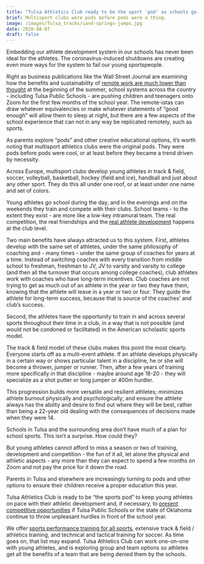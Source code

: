 ```yaml
---
title: "Tulsa Athletics Club ready to be the sport 'pod' as schools go AWOL"
brief: Multisport clubs were pods before pods were a thing.
image: /images/Tulsa_tracks/sand-springs-jumps.jpg
date: 2020-08-07
draft: false
---
```

Embedding our athlete development system in our schools has never been ideal for the athletes. The coronavirus-induced shutdowns are creating even more ways for the system to fail our young sportspeople.

Right as business publications like the Wall Street Journal are examining how the benefits and sustainability of [remote work are much lower than thought](https://www.wsj.com/articles/companies-start-to-think-remote-work-isnt-so-great-after-all-11595603397) at the beginning of the summer, school systems across the country - including Tulsa Public Schools - are pushing children and teenagers onto Zoom for the first few months of the school year. The remote-istas can draw whatever equivalencies or make whatever statements of “good enough” will allow them to sleep at night, but there are a few aspects of the school experience that can not in any way be replicated remotely, such as sports.

As parents explore “pods” and other creative educational options, it’s worth noting that multisport athletics clubs were the original pods. They were pods before pods were cool, or at least before they became a trend driven by necessity.

Across Europe, multisport clubs develop young athletes in track & field, soccer, volleyball, basketball, hockey (field and ice), handball and just about any other sport. They do this all under one roof, or at least under one name and set of colors.

Young athletes go school during the day, and in the evenings and on the weekends they train and compete with their clubs. School teams - to the extent they exist - are more like a low-key intramural team. The real competition, the real friendships and the [real athlete development](https://www.hmmrmedia.com/tag/long-term-athlete-development/) happens at the club level.

Two main benefits have always attracted us to this system. First, athletes develop with the same set of athletes, under the same philosophy of coaching and - many times - under the same group of coaches for years at a time. Instead of switching coaches with every transition from middle school to freshman, freshman to JV, JV to varsity and varsity to college (and then all the turnover that occurs among college coaches), club athletes work with coaches who have long-term incentives. Club coaches are not trying to get as much out of an athlete in the year or two they have them, knowing that the athlete will leave in a year or two or four. They guide the athlete for long-term success, because that is source of the coaches’ and club’s success.

Second, the athletes have the opportunity to train in and across several sports throughout their time in a club, in a way that is not possible (and would not be condoned or facilitated) in the American scholastic sports model. 

The track & field model of these clubs makes this point the most clearly. Everyone starts off as a multi-event athlete. If an athlete develops physically in a certain way or shows particular talent in a discipline, he or she will become a thrower, jumper or runner. Then, after a few years of training more specifically in that discipline - maybe around age 18-20 - they will specialize as a shot putter or long jumper or 400m hurdler. 

This progression builds more versatile and resilient athletes; minimizes athlete burnout physically and psychologically; and ensure the athlete always has the ability and desire to find out where they will be best, rather than being a 22-year old dealing with the consequences of decisions made when they were 14. 

Schools in Tulsa and the surrounding area don’t have much of a plan for school sports. This isn’t a surprise. How could they? 

But young athletes cannot afford to miss a season or two of training, development and competition - the fun of it all, let alone the physical and athletic aspects - any more than they can expect to spend a few months on Zoom and not pay the price for it down the road.

Parents in Tulsa and elsewhere are increasingly turning to pods and other options to ensure their children receive a proper education this year. 

Tulsa Athletics Club is ready to be “the sports pod” to keep young athletes on pace with their athletic development and, if necessary, to [present competitive opportunities](https://tulsaathleticsclub.com/blog/what-if-no-tulsa-cross-country/) if Tulsa Public Schools or the state of Oklahoma continue to throw unpleasant hurdles in front of the school year.

We offer [sports performance training for all sports](https://tulsaathleticsclub.com/athletic-performance/), extensive track & field / athletics training, and technical and tactical training for soccer. As time goes on, that list may expand. Tulsa Athletics Club can work one-on-one with young athletes, and is exploring group and team options so athletes get all the benefits of a team that are being denied them by the schools.

